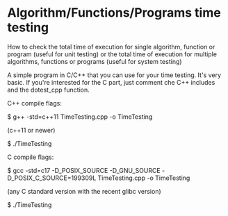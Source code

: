 # Algorithm/Functions/Programs time testing
How to check the total time of execution for single algorithm, function or program (useful for unit testing)
or the total time of execution for multiple algorithms, functions or programs (useful for system testing)

A simple program in C/C++ that you can use for your time testing. It's very basic.
If you're interested for the C part, just comment che C++ includes and the dotest_cpp function.

C++ compile flags:

$ g++ -std=c++11 TimeTesting.cpp -o TimeTesting

(c++11 or newer)

$ ./TimeTesting

C compile flags:

$ gcc -std=c17 -D_POSIX_SOURCE -D_GNU_SOURCE -D_POSIX_C_SOURCE=199309L TimeTesting.cpp -o TimeTesting

(any C standard version with the recent glibc version)

$ ./TimeTesting
